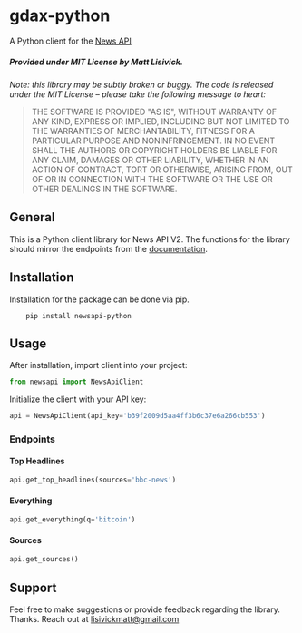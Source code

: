 # gdax-python
A Python client for the [News API](https://newsapi.org/docs/)

##### Provided under MIT License by Matt Lisivick.
*Note: this library may be subtly broken or buggy. The code is released under
the MIT License – please take the following message to heart:*
> THE SOFTWARE IS PROVIDED "AS IS", WITHOUT WARRANTY OF ANY KIND, EXPRESS OR
IMPLIED, INCLUDING BUT NOT LIMITED TO THE WARRANTIES OF MERCHANTABILITY, FITNESS
FOR A PARTICULAR PURPOSE AND NONINFRINGEMENT. IN NO EVENT SHALL THE AUTHORS OR
COPYRIGHT HOLDERS BE LIABLE FOR ANY CLAIM, DAMAGES OR OTHER LIABILITY, WHETHER
IN AN ACTION OF CONTRACT, TORT OR OTHERWISE, ARISING FROM, OUT OF OR IN
CONNECTION WITH THE SOFTWARE OR THE USE OR OTHER DEALINGS IN THE SOFTWARE.

## General 

This is a Python client library for News API V2. The functions for the library should mirror the
endpoints from the [documentation](https://newsapi.org/docs/endpoints). 


## Installation
Installation for the package can be done via pip.

```commandline
    pip install newsapi-python
```

## Usage

After installation, import client into your project:

```python
from newsapi import NewsApiClient
```

Initialize the client with your API key:

```python
api = NewsApiClient(api_key='b39f2009d5aa4ff3b6c37e6a266cb553')
```

### Endpoints
 
#### Top Headlines

```python
api.get_top_headlines(sources='bbc-news')
```
#### Everything

```python
api.get_everything(q='bitcoin')
```
#### Sources

```python
api.get_sources()
```

## Support

Feel free to make suggestions or provide feedback regarding the library. Thanks.
Reach out at [lisivickmatt@gmail.com]('mailto:lisivickmatt@gmail.com')